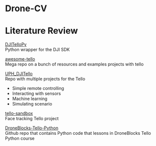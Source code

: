 # Drone-CV

# Literature Review 
[DJITelloPy](https://github.com/damiafuentes/DJITelloPy?tab=readme-ov-file)\
Python wrapper for the DJI SDK

[awesome-tello](https://github.com/Matthias84/awesome-tello)\
Mega repo on a bunch of resources and examples projects with tello

[UPH_DJITello](https://github.com/StyNW7/UPH_DJITello)\
Repo with multiple projects for the Tello
- Simple remote controlling
- Interacting with sensors
- Machine learning
- Simulating scenario

[tello-sandbox](https://github.com/youngsoul/tello-sandbox)\
Face tracking Tello project 

[DroneBlocks-Tello-Python](https://github.com/dbaldwin/DroneBlocks-Tello-Python)\
Github repo that contains Python code that lessons in DroneBlocks Tello Python course




